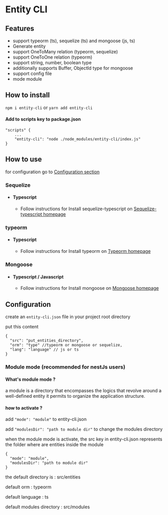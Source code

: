 # Entity CLI

## Features

- support typeorm (ts), sequelize (ts) and mongoose (js, ts)
- Generate entity
- support OneToMany relation (typeorm, sequelize)
- support OneToOne relation (typeorm)
- support string, number, boolean type
- additionally supports Buffer, ObjectId type for mongoose
- support config file
- mode module

## How to install

`npm i entity-cli` or `yarn add entity-cli`

#### Add to scripts key to package.json

```
"scripts" {
    ...
    "entity-cli": "node ./node_modules/entity-cli/index.js"
}
```

## How to use

for configuration go to [Configuration section](#configuration)

### Sequelize

- #### Typescript
  - Follow instructions for Install sequelize-typescript on [Sequelize-typescript homepage](https://www.npmjs.com/package/sequelize-typescript)

### typeorm

- #### Typescript
  - Follow instructions for Install typeorm on [Typeorm homepage](https://www.npmjs.com/package/typeorm)

### Mongoose

- #### Typescript / Javascript
  - Follow instructions for Install mongoose on [Mongoose homepage](https://www.npmjs.com/package/mongoose)

## <a id="configuration">Configuration</a>

create an `entity-cli.json` file in your project root directory

put this content

```
{
  "src": "put_entities_directory",
  "orm": "type" //typeorm or mongoose or sequelize,
  "lang": "language" // js or ts
}
```

### Module mode (recommended for nestJs users)

#### What's module mode ?

a module is a directory that encompasses the logics that revolve around a well-defined entity
it permits to organize the application structure.

#### how to activate ?

add `"mode": "module"` to entity-cli.json

add `"modulesDir": "path to module dir"` to change the modules directory

when the module mode is activate, the src key in entity-cli.json represents the folder where are entities inside the module

```
{
  "mode": "module",
  "modulesDir": "path to module dir"
}
```

the default directory is : src/entities

default orm : typeorm

default language : ts

default modules directory : src/modules
